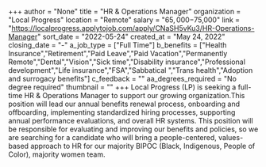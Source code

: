 +++
author = "None"
title = "HR & Operations Manager"
organization = "Local Progress"
location = "Remote"
salary = "$65,000-$75,000"
link = "https://localprogress.applytojob.com/apply/CNaSH5vKu3/HR-Operations-Manager"
sort_date = "2022-05-24"
created_at = "May 24, 2022"
closing_date = "-"
a_job_type = ["Full Time"]
b_benefits = ["Health Insurance","Retirement","Paid Leave","Paid Vacation","Permanently Remote","Dental","Vision","Sick time","Disability insurance","Professional development","Life insurance","FSA","Sabbatical ","Trans health","Adoption and surrogacy benefits"]
c_feedback = ""
aa_degrees_required = "No degree required"
thumbnail = ""
+++
Local Progress (LP) is seeking a full-time HR & Operations Manager to support our growing organization.This position will lead our annual benefits renewal process, onboarding and offboarding,  implementing standardized hiring processes, supporting annual performance evaluations, and overall HR systems. This position will be responsible for evaluating and improving our benefits and policies, so we are searching for a candidate who will bring a people-centered, values-based approach to HR for our majority BIPOC (Black, Indigenous, People of Color), majority women team. 